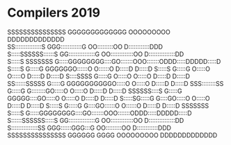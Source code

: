 # Compilers 2019
   SSSSSSSSSSSSSSS         GGGGGGGGGGGGG     OOOOOOOOO     DDDDDDDDDDDDD        
 SS:::::::::::::::S     GGG::::::::::::G   OO:::::::::OO   D::::::::::::DDD     
S:::::SSSSSS::::::S   GG:::::::::::::::G OO:::::::::::::OO D:::::::::::::::DD   
S:::::S     SSSSSSS  G:::::GGGGGGGG::::GO:::::::OOO:::::::ODDD:::::DDDDD:::::D  
S:::::S             G:::::G       GGGGGGO::::::O   O::::::O  D:::::D    D:::::D 
S:::::S            G:::::G              O:::::O     O:::::O  D:::::D     D:::::D
 S::::SSSS         G:::::G              O:::::O     O:::::O  D:::::D     D:::::D
  SS::::::SSSSS    G:::::G    GGGGGGGGGGO:::::O     O:::::O  D:::::D     D:::::D
    SSS::::::::SS  G:::::G    G::::::::GO:::::O     O:::::O  D:::::D     D:::::D
       SSSSSS::::S G:::::G    GGGGG::::GO:::::O     O:::::O  D:::::D     D:::::D
            S:::::SG:::::G        G::::GO:::::O     O:::::O  D:::::D     D:::::D
            S:::::S G:::::G       G::::GO::::::O   O::::::O  D:::::D    D:::::D 
SSSSSSS     S:::::S  G:::::GGGGGGGG::::GO:::::::OOO:::::::ODDD:::::DDDDD:::::D  
S::::::SSSSSS:::::S   GG:::::::::::::::G OO:::::::::::::OO D:::::::::::::::DD   
S:::::::::::::::SS      GGG::::::GGG:::G   OO:::::::::OO   D::::::::::::DDD     
 SSSSSSSSSSSSSSS           GGGGGG   GGGG     OOOOOOOOO     DDDDDDDDDDDDD        
                                                                             
